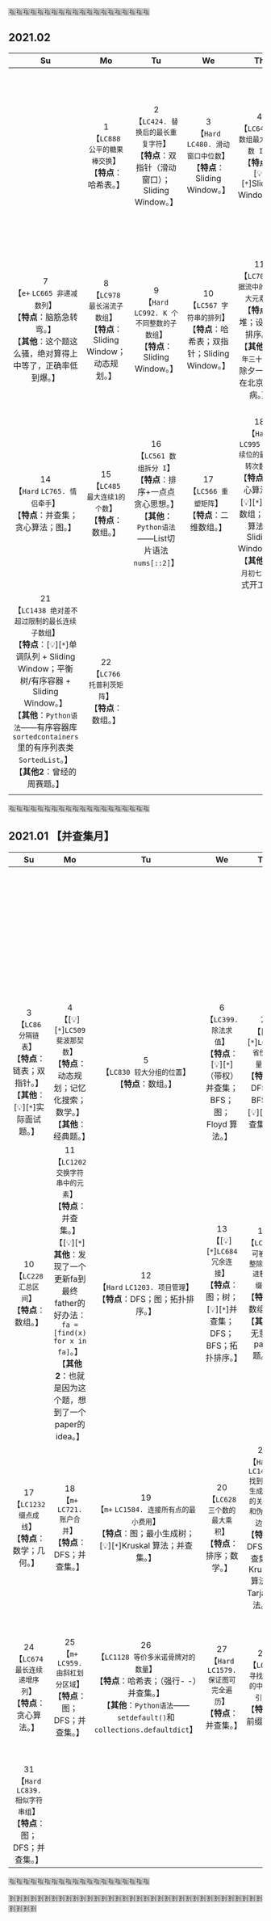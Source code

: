 
:u6307::u6307::u6307::u6307::u6307::u6307::u6307::u6307::u6307::u6307::u6307::u6307::u6307::u6307::u6307::u6307::u6307::u6307::u6307::u6307:

## 2021.02

|Su|Mo|Tu|We|Th|Fr|Sa|
|:--:|:--:|:--:|:--:|:--:|:--:|:--:|
|| 1 <br>【`LC888 公平的糖果棒交换`】<br>【**特点**：哈希表。】 | 2 <br>【`LC424. 替换后的最长重复字符`】<br>【**特点**：双指针（滑动窗口）；Sliding Window。】 | 3 <br>【`Hard` `LC480. 滑动窗口中位数`】<br>【**特点**：Sliding Window。】 | 4 <br>【`LC643 子数组最大平均数 I`】<br>【**特点**：[:bulb:][`*`]Sliding Window。】 | 5 <br>【`LC1208 尽可能使字符串相等`】<br>【**特点**：Sliding Window；前缀和 + 二分查找。】 | 6 <br>【[:bulb:][`*`]`LC1423 可获得的最大点数`】<br>【**特点**：Sliding Window；动态规划。】<br>【**其他**：`C++语法`——`accumulate()`，类似python里的`sum()`，但是需要指定一个初始值。】 |
| 7 <br>【`e+` `LC665 非递减数列`】<br>【**特点**：脑筋急转弯。】<br>【**其他**：这个题这么骚，绝对算得上中等了，正确率低到爆。】 | 8 <br>【`LC978 最长湍流子数组`】<br>【**特点**：Sliding Window；动态规划。】 | 9 <br>【`Hard` `LC992. K 个不同整数的子数组`】<br>【**特点**：Sliding Window。】 | 10 <br>【`LC567 字符串的排列`】<br>【**特点**：哈希表；双指针；Sliding Window。】 | 11 <br>【`LC703 数据流中的第 K 大元素`】<br>【**特点**：堆；设计；排序。】<br>【**其他**：`大年三十儿`，除夕一个人在北京还生病。】 | 12 <br>【`LC119 杨辉三角 II`】<br>【**特点**：数学；[带滚动数组的]动态规划。】<br>【**进阶**：你可以优化你的算法到 O(k) 空间复杂度吗？】 | 13 <br>【`LC448 找到所有数组中消失的数字`】<br>【**特点**：数组；原地算法。】<br>【**进阶**：您能在不使用额外空间且时间复杂度为O(n)的情况下完成这个任务吗? 你可以假定返回的数组不算在额外空间内。】 |
| 14 <br>【`Hard` `LC765. 情侣牵手`】<br>【**特点**：并查集；贪心算法；图。】 | 15 <br>【`LC485 最大连续1的个数`】<br>【**特点**：数组。】 | 16 <br>【`LC561 数组拆分 I`】<br>【**特点**：排序+一点点贪心思想。】<br>【**其他**：`Python语法`——List切片语法`nums[::2]`】 | 17 <br>【`LC566 重塑矩阵`】<br>【**特点**：二维数组。】 | 18 <br>【`Hard` `LC995 K 连续位的最小翻转次数`】<br>【**特点**：贪心算法 + [:bulb:][`*`]差分数组；贪心算法 + Sliding Window。】<br>【**其他**：`正月初七`，正式开工。】 | 19 <br>【`LC1004 最大连续1的个数 III`】<br>【**特点**：双指针（Sliding Window）；二分查找。】 | 20 <br>【`LC697 数组的度`】<br>【**特点**：哈希表。】<br>【**其他**：`Python3语法`——`:=`同时定义和使用某变量；`Python语法`——内置函数`filter()`。】 |
| 21 <br>【`LC1438 绝对差不超过限制的最长连续子数组`】<br>【**特点**：[:bulb:][`*`]单调队列 + Sliding Window；平衡树/有序容器 + Sliding Window。】<br>【**其他**：`Python语法`——有序容器库`sortedcontainers`里的有序列表类`SortedList`。】<br>【**其他2**：曾经的周赛题。】 | 22 <br>【`LC766 托普利茨矩阵`】<br>【**特点**：数组。】 ||||||
||||||||

:u6307::u6307::u6307::u6307::u6307::u6307::u6307::u6307::u6307::u6307::u6307::u6307::u6307::u6307::u6307::u6307::u6307::u6307::u6307::u6307:

## 2021.01 【并查集月】

|Su|Mo|Tu|We|Th|Fr|Sa|
|:--:|:--:|:--:|:--:|:--:|:--:|:--:|
|||||| 1 <br>【`LC605 种花问题`】<br>【**特点**：[:bulb:][`*`]贪心算法。】<br>【**其他**：属于只用到了一点点贪心思想的。】 | 2 <br>【`Hard-` `LC239 滑动窗口最大值`】<br>【**特点**：堆/优先队列；[:star:][`*`]单调队列；Sliding Window（官方标签，反正我没看出来）。】 |
| 3 <br>【`LC86 分隔链表`】<br>【**特点**：链表；双指针。】<br>【**其他**：[:bulb:][`*`]实际面试题。】 | 4 <br>【[:bulb:][`*`]`LC509 斐波那契数`】<br>【**特点**：动态规划；记忆化搜索；数学。】<br>【**其他**：经典题。】 | 5 <br>【`LC830 较大分组的位置`】<br>【**特点**：数组。】 | 6 <br>【`LC399. 除法求值`】<br>【**特点**：[:bulb:][`*`]（带权）并查集；BFS；图；Floyd 算法。】 | 7 <br>【[:bulb:][`*`]`LC547 省份数量`】<br>【**特点**：DFS；BFS；[:bulb:][`*`]并查集。】 | 8 <br>【`LC189 旋转数组`】<br>【**特点**：数组；[:bulb:][`*`]特殊技巧。】 | 9 <br>【`Hard-` `LC123. 买卖股票的最佳时机 III`】<br>【**特点**：动态规划。】 |
| 10 <br>【`LC228 汇总区间`】<br>【**特点**：数组。】 | 11 <br>【`LC1202 交换字符串中的元素`】<br>【**特点**：并查集。】<br>【[:bulb:][`*`]**其他**：发现了一个更新fa到最终father的好办法：`fa = [find(x) for x in fa]`。】<br>【**其他2**：也就是因为这个题，想到了一个paper的idea。】 | 12 <br>【`Hard` `LC1203. 项目管理`】<br>【**特点**：DFS；图；拓扑排序。】 | 13 <br>【[:bulb:][`*`]`LC684 冗余连接`】<br>【**特点**：图；树；[:bulb:][`*`]并查集；DFS；BFS；拓扑排序。】 | 14 <br>【`LC1018 可被 5 整除的二进制前缀`】<br>【**特点**：数组。】<br>【**其他**：无意义pass题。】 | 15 <br>【`m+` `LC947. 移除最多的同行或同列石头`】<br>【**特点**：图；DFS；并查集。】 | 16 <br>【`Hard` `LC803. 打砖块`】<br>【**特点**：并查集。】 |
| 17 <br>【`LC1232 缀点成线`】<br>【**特点**：数学；几何。】 | 18 <br>【`m+` `LC721. 账户合并`】<br>【**特点**：DFS；并查集。】 | 19 <br>【`m+` `LC1584. 连接所有点的最小费用`】<br>【**特点**：图；最小生成树；[:bulb:][`*`]Kruskal 算法；并查集。】 | 20 <br>【`LC628 三个数的最大乘积`】<br>【**特点**：排序；数学。】 | 21 <br>【`Hard+` `LC1489. 找到最小生成树里的关键边和伪关键边`】<br>【**特点**：DFS；并查集；Kruskal算法；Tarjan算法。】 | 22 <br>【`LC989 数组形式的整数加法`】<br>【**特点**：Python内置函数`map()`。】 | 23 <br>【`LC1319 连通网络的操作次数`】<br>【**特点**：图；DFS；BFS；[:bulb:][`*`]并查集。】<br>【**其他**：第一次写并查集的`union`时用到`按秩合并`，结果前两个还写的不准确。。。】<br>【**其他2**：`Python语法`——`setdefault()`和`collections.defaultdict`】 |
| 24 <br>【`LC674 最长连续递增序列`】<br>【**特点**：贪心算法。】 | 25 <br>【`m+` `LC959. 由斜杠划分区域`】<br>【**特点**：图；DFS；并查集。】 | 26 <br>【`LC1128 等价多米诺骨牌对的数量`】<br>【**特点**：哈希表；（强行- -）并查集。】<br>【**其他**：`Python语法`——`setdefault()`和`collections.defaultdict`】 | 27 <br>【`Hard` `LC1579. 保证图可完全遍历`】<br>【**特点**：并查集。】 | 28 <br>【`LC724 寻找数组的中心索引`】<br>【**特点**：前缀和。】 | 29 <br>【`LC1631. 最小体力消耗路径`】<br>【**特点**：图；BFS/DFS + [:bulb:][`*`]二分查找；并查集；Dijkstra 算法。】 | 30 <br>【`Hard` `LC778. 水位上升的泳池中游泳`】<br>【**特点**：图；DFS/BFS + [:bulb:][`*`]二分查找；并查集；Dijkstra 算法；堆。】<br>【**其他**：这道和昨天那道区别不大吧，为啥一个中等一个困难。。。】 |
| 31 <br>【`Hard` `LC839. 相似字符串组`】<br>【**特点**：图；DFS；并查集。】 |||||||

:u6307::u6307::u6307::u6307::u6307::u6307::u6307::u6307::u6307::u6307::u6307::u6307::u6307::u6307::u6307::u6307::u6307::u6307::u6307::u6307:

:u5272::u5272::u5272::u5272::u5272::u5272::u5272::u5272::u5272::u5272::u5272::u5272::u5272::u5272::u5272::u5272::u5272::u5272::u5272::u5272::u5272::u5272::u5272::u5272::u5272::u5272::u5272::u5272::u5272::u5272::u5272::u5272::u5272::u5272::u5272::u5272::u5272::u5272::u5272::u5272:
